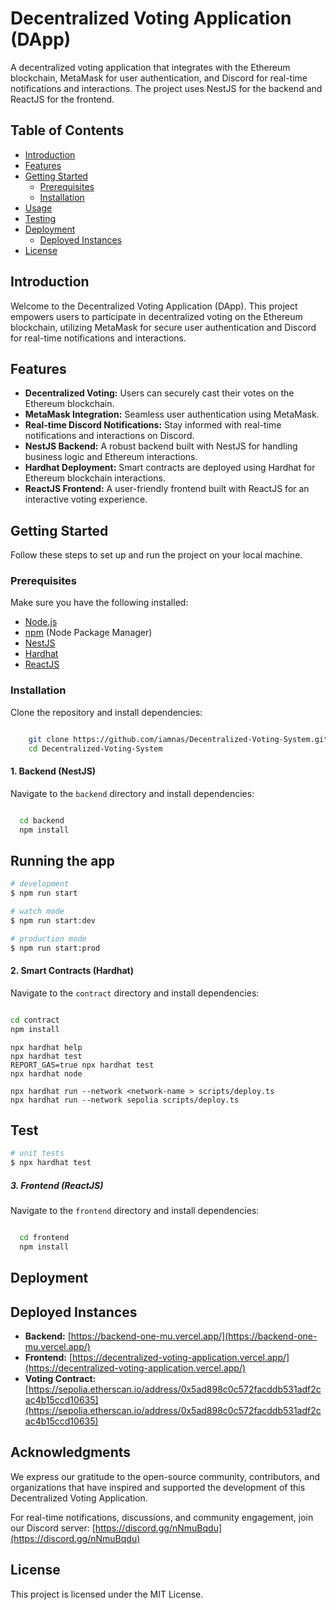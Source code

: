 # Decentralized Voting Application (DApp)

A decentralized voting application that integrates with the Ethereum blockchain, MetaMask for user authentication, and Discord for real-time notifications and interactions.
The project uses NestJS for the backend and ReactJS for the frontend.

## Table of Contents
- [Introduction](#introduction)
- [Features](#features)
- [Getting Started](#getting-started)
  - [Prerequisites](#prerequisites)
  - [Installation](#installation)
- [Usage](#usage)
- [Testing](#testing)
- [Deployment](#deployment) 
  - [Deployed Instances](#deployed-instances)
- [License](#license)

## Introduction

Welcome to the Decentralized Voting Application (DApp). This project empowers users to participate in decentralized voting on the Ethereum blockchain, utilizing MetaMask for secure user authentication and Discord for real-time notifications and interactions.

## Features

- **Decentralized Voting:** Users can securely cast their votes on the Ethereum blockchain.
- **MetaMask Integration:** Seamless user authentication using MetaMask.
- **Real-time Discord Notifications:** Stay informed with real-time notifications and interactions on Discord.
- **NestJS Backend:** A robust backend built with NestJS for handling business logic and Ethereum interactions.
- **Hardhat Deployment:** Smart contracts are deployed using Hardhat for Ethereum blockchain interactions.
- **ReactJS Frontend:** A user-friendly frontend built with ReactJS for an interactive voting experience.

## Getting Started

Follow these steps to set up and run the project on your local machine.

### Prerequisites

Make sure you have the following installed:

- [Node.js](https://nodejs.org/)
- [npm](https://www.npmjs.com/) (Node Package Manager)
- [NestJS](https://nestjs.com/)
- [Hardhat](https://hardhat.org/)
- [ReactJS](https://reactjs.org/)

### Installation

Clone the repository and install dependencies:

```bash

    git clone https://github.com/iamnas/Decentralized-Voting-System.git
    cd Decentralized-Voting-System

```


#### 1. Backend (NestJS)

Navigate to the `backend` directory and install dependencies:

```bash

  cd backend
  npm install

```

## Running the app

```bash
# development
$ npm run start

# watch mode
$ npm run start:dev

# production mode
$ npm run start:prod
```


#### 2. Smart Contracts (Hardhat)

Navigate to the `contract` directory and install dependencies:

```bash

cd contract
npm install

```

```shell
npx hardhat help
npx hardhat test
REPORT_GAS=true npx hardhat test
npx hardhat node

npx hardhat run --network <network-name > scripts/deploy.ts 
npx hardhat run --network sepolia scripts/deploy.ts 

```

## Test

```bash
# unit tests
$ npx hardhat test

```

##### 3. Frontend (ReactJS)

Navigate to the `frontend` directory and install dependencies:

```bash

  cd frontend
  npm install

```

## Deployment

## Deployed Instances

- **Backend:** [https://backend-one-mu.vercel.app/](https://backend-one-mu.vercel.app/)
- **Frontend:** [https://decentralized-voting-application.vercel.app/](https://decentralized-voting-application.vercel.app/)
- **Voting Contract:** [https://sepolia.etherscan.io/address/0x5ad898c0c572facddb531adf2cac4b15ccd10635](https://sepolia.etherscan.io/address/0x5ad898c0c572facddb531adf2cac4b15ccd10635)



## Acknowledgments

We express our gratitude to the open-source community, contributors, and organizations that have inspired and supported the development of this Decentralized Voting Application.

For real-time notifications, discussions, and community engagement, join our Discord server: [https://discord.gg/nNmuBqdu](https://discord.gg/nNmuBqdu)

## License

This project is licensed under the MIT License.
